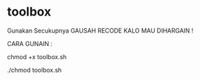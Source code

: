 # toolbox
Gunakan Secukupnya
GAUSAH RECODE KALO MAU DIHARGAIN !


CARA GUNAIN : 

chmod +x toolbox.sh 



./chmod toolbox.sh
